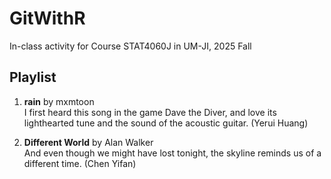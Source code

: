 # GitWithR

In-class activity for Course STAT4060J in UM-JI, 2025 Fall

## Playlist

1.  **rain** by mxmtoon\
    I first heard this song in the game Dave the Diver, and love its lighthearted tune and the sound of the acoustic guitar. (Yerui Huang)

2.  **Different World** by Alan Walker\
    And even though we might have lost tonight, the skyline reminds us of a different time. (Chen Yifan)

